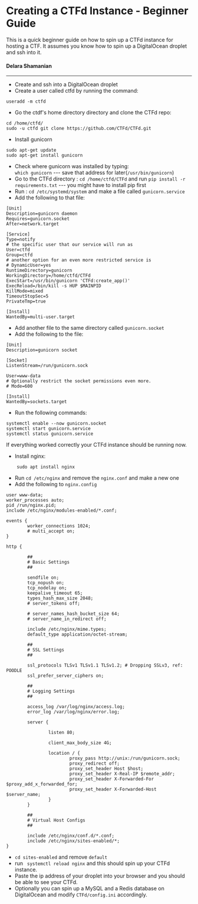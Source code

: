 # Creating a CTFd Instance - Beginner Guide
This is a quick beginner guide on how to spin up a CTFd instance for hosting a CTF. It assumes you know how to spin up a DigitalOcean droplet and ssh into it.


#### Delara Shamanian 


----------

- Create and ssh into a DigitalOcean droplet
- Create a user called ctfd by running the command:
```
useradd -m ctfd
```

 - Go the ctdf's home directory directory and clone the CTFd repo:
```
cd /home/ctfd/
sudo -u ctfd git clone https://github.com/CTFd/CTFd.git
```
 - Install gunicorn
```
sudo apt-get update
sudo apt-get install gunicorn
```

 - Check where gunicorn was installed by typing:  
`which gunicorn` --- save that address for later(`/usr/bin/gunicorn`)
 - Go to the CTFd directory : `cd /home/ctfd/CTFd` and run `pip install -r requirements.txt` --- you might have to install pip first
 - Run : `cd /etc/systemd/system` and make a file called `gunicorn.service`
 - Add the following to that file:
 
```
[Unit]
Description=gunicorn daemon
Requires=gunicorn.socket
After=network.target

[Service]
Type=notify
# the specific user that our service will run as
User=ctfd
Group=ctfd
# another option for an even more restricted service is
# DynamicUser=yes
RuntimeDirectory=gunicorn
WorkingDirectory=/home/ctfd/CTFd
ExecStart=/usr/bin/gunicorn 'CTFd:create_app()'
ExecReload=/bin/kill -s HUP $MAINPID
KillMode=mixed
TimeoutStopSec=5
PrivateTmp=true
 
[Install]
WantedBy=multi-user.target
```
 
 - Add another file to the same directory called `gunicorn.socket`
 - Add the following to the file:
```
[Unit]
Description=gunicorn socket

[Socket]
ListenStream=/run/gunicorn.sock

User=www-data
# Optionally restrict the socket permissions even more.
# Mode=600

[Install]
WantedBy=sockets.target
```
 - Run the following commands:
```
systemctl enable --now gunicorn.socket
systemctl start gunicorn.service
systemctl status gunicorn.service
```
If everything worked correctly your CTFd instance should be running now.

- Install nginx:
```
	sudo apt install nginx
```
 - Run `cd /etc/nginx` and remove the `nginx.conf` and make a new one
 - Add the following to `nginx.config` 
```
user www-data;
worker_processes auto;
pid /run/nginx.pid;
include /etc/nginx/modules-enabled/*.conf;

events {
        worker_connections 1024;
        # multi_accept on;
}

http {

        ##
        # Basic Settings
        ##

        sendfile on;
        tcp_nopush on;
        tcp_nodelay on;
        keepalive_timeout 65;
        types_hash_max_size 2048;
        # server_tokens off;

        # server_names_hash_bucket_size 64;
        # server_name_in_redirect off;

        include /etc/nginx/mime.types;
        default_type application/octet-stream;

        ##
        # SSL Settings
        ##

        ssl_protocols TLSv1 TLSv1.1 TLSv1.2; # Dropping SSLv3, ref: POODLE
        ssl_prefer_server_ciphers on;

        ##
        # Logging Settings
        ##

        access_log /var/log/nginx/access.log;
        error_log /var/log/nginx/error.log;

        server {

                listen 80;

                client_max_body_size 4G;

                location / {
                        proxy_pass http://unix:/run/gunicorn.sock;
                        proxy_redirect off;
                        proxy_set_header Host $host;
                        proxy_set_header X-Real-IP $remote_addr;
                        proxy_set_header X-Forwarded-For $proxy_add_x_forwarded_for;
                        proxy_set_header X-Forwarded-Host $server_name;
                }
        }

        ##
        # Virtual Host Configs
        ##

        include /etc/nginx/conf.d/*.conf;
        include /etc/nginx/sites-enabled/*;
}
```
 - `cd sites-enabled` and remove `default`
 - run ` systemctl reload nginx` and this should spin up your CTFd instance.
 - Paste the ip address of your droplet into your browser and you should be able to see your CTFd.
 - Optionally you can spin up a MySQL and a Redis database on DigitalOcean and modify ` CTFd/config.ini ` accordingly.
